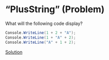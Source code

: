 # “PlusString” (Problem)

What will the following code display?

```cs
Console.WriteLine(1 + 2 + "A");
Console.WriteLine(1 + "A" + 2);
Console.WriteLine("A" + 1 + 2);
```

[Solution](./PlusString-A.md)